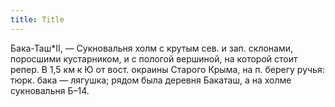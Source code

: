 ```yaml
---
title: Title
---
```


Бака-Таш*II, — Сукновальня холм с крутым сев. и зап. склонами, поросшими
кустарником, и с пологой вершиной, на которой стоит репер. В 1,5 км к Ю от вост.
окраины Старого Крыма, на п. берегу ручья: тюрк. бака — лягушка; рядом была
деревня Бакаташ, а на холме сукновальня Б–14.
